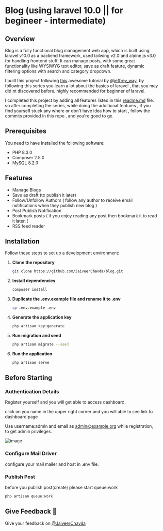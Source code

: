 # Blog (using laravel 10.0 || for begineer - intermediate)

## Overview 

Blog is a fully functional blog management web app, which is built using laravel v10.0 as a backend framework, used tailwing v2.0 and alpine.js v3.0 for handling frontend stuff.
It can manage posts, with some great functionality like WYSIWYG text editor, save as draft feature, dynamic filtering options with search and category dropdown.

I built this project following [this](https://laracasts.com/series/laravel-8-from-scratch) awesome tutorial by [@jeffrey_way](https://twitter.com/jeffrey_way), by following this series you learn a lot about the basics of laravel , that you may did'nt discovered before. highly recommended for beginner of laravel.

I completed this project by adding all features listed in this [readme.md](https://github.com/JeffreyWay/Laravel-From-Scratch-Blog-Project?tab=readme-ov-file#further-ideas) file.
so after completing the series, while doing the additional features , if you find yourself stuck any where or don't have idea how to start , follow the commits provided in this repo , and you're good to go.  

## Prerequisites

You need to have installed the following software:

- PHP 8.3.0
- Composer 2.5.0
- MySQL 8.2.0

## Features

- Manage Blogs
- Save as draft (to publish it later)
- Follow/Unfollow Authors ( follow any author to receive email notifications when they publish new blog.) 
- Post Publish Notification
- Bookmark posts ( if you enjoy reading any post then bookmark it to read it later. )
- RSS feed reader

## Installation 

Follow these steps to set up a development environment:

1. **Clone the repository**

    ```bash
    git clone https://github.com/JaiveerChavda/blog.git
    ```

2. **Install dependencies**

    ```bash
    composer install
    ```

3. **Duplicate the .env.example file and rename it to .env**

    ```bash
    cp .env.example .env
    ```

4. **Generate the application key**

    ```bash
    php artisan key:generate
    ```

5. **Run migration and seed**

    ```bash
    php artisan migrate --seed
    ```

6. **Run the application**

    ```bash
    php artisan serve
    ```
## Before Starting

### Authentication Details

Register yourself and you will get able to access dashboard.  

click on you name in the upper right corner and you will able to see link to dashboard page  

Use username:admin  and email as admin@example.org while registration, to get admin privileges.  

![image](https://github.com/JaiveerChavda/blog/assets/108678186/db5dd5e6-9dd0-46f4-aeb8-ae607f6c5fe7)

### Configure Mail Driver

configure your mail mailer and host in .env file.

### Publish Post

before you publish post(create) please start queue:work  


```bash
php artisan queue:work
```

## Give Feedback 💬

Give your feedback on [@JaiveerChavda](https://x.com/JaiveerChavda)



 
